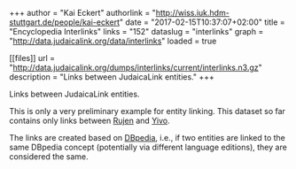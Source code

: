 +++
author = "Kai Eckert"
authorlink = "http://wiss.iuk.hdm-stuttgart.de/people/kai-eckert"
date = "2017-02-15T10:37:07+02:00"
title = "Encyclopedia Interlinks"
links = "152"
dataslug = "interlinks"
graph = "http://data.judaicalink.org/data/interlinks"
loaded = true


[[files]]
	url = "http://data.judaicalink.org/dumps/interlinks/current/interlinks.n3.gz"
	description = "Links between JudaicaLink entities."
+++

Links between JudaicaLink entities.
<!--more-->

This is only a very preliminary example for entity linking. This dataset so far contains only links between [Rujen](/datasets/rujen) and [Yivo](/datasets/yivo).

The links are created based on [DBpedia](http://www.dbpedia.org/), i.e., if two entities are linked to the same DBpedia concept (potentially via different language editions), they are considered the same.
